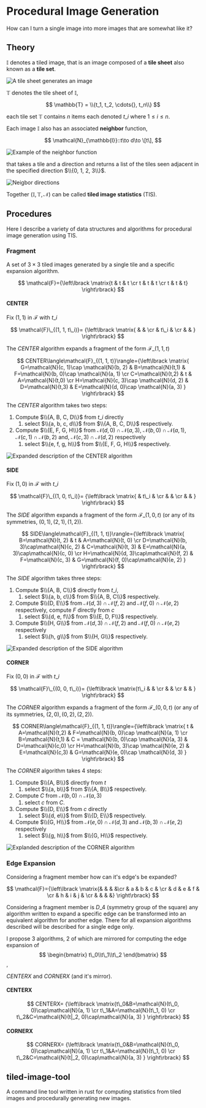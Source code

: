 # Procedural Image Generation

How can I turn a single image into more images that are somewhat like it?

## Theory

$\mathbb{I}$ denotes a tiled image, that is an image composed of a **tile sheet**
also known as a **tile set**.

![A tile sheet generates an image](https://imgur.com/suCdR2N.png)

$\mathbb{T}$ denotes the tile sheet of $\mathbb{I}$,

$$
    \mathbb{T} = \\{t_1, t_2, \cdots{}, t_n\\}
$$

each tile set $\mathbb{T}$ contains $n$ items each denoted $t\_i$ where
$1\leq i \leq n$.


Each image $\mathbb{I}$ also has an associated **neighbor** function,

$$
    \mathcal{N}_{\mathbb{I}}::t\to d\to \[t\],
$$

![Example of the neighbor function](https://imgur.com/8reI0hs.png)

that takes a tile and a direction and returns a list of the tiles seen adjacent
in the specified direction $\\{0, 1, 2, 3\\}$.

![Neigbor directions](https://imgur.com/9MSJKR7.png)

Together $(\mathbb{I}, \mathbb{T}, \mathcal{N})$ can be called
**tiled image statistics** (TIS).

## Procedures

Here I describe a variety of data structures and algorithms for procedural image
generation using TIS.

### Fragment

A set of $3\times 3$ tiled images generated by a single tile and a specific
expansion algorithm.

$$
   \mathcal{F}={\left\lbrack \matrix{t & t & t \cr t & t & t \cr t & t & t} \right\rbrack}
$$

#### CENTER

Fix $(1, 1)$ in $\mathcal{F}$ with $t\_i$

$$
    \mathcal{F}\_{(1, 1, t\_i)}=
    {\left\lbrack \matrix{  &   &   \cr   & t\_i &   \cr   &   &  } \right\rbrack}
$$

The $CENTER$ algorithm expands a fragment of the form $\mathcal{F}\_{(1, 1, t)}$

$$
    CENTER\langle\mathcal{F}_{(1, 1, t)}\rangle={\left\lbrack \matrix{
    G=\mathcal{N}(c, 1)\cap \mathcal{N}(b, 2)  & B=\mathcal{N}(t,1) & F=\mathcal{N}(b, 0)\cap \mathcal{N}(a, 1) \cr
    C=\mathcal{N}(t,2) & t & A=\mathcal{N}(t,0) \cr
    H=\mathcal{N}(c, 3)\cap \mathcal{N}(d, 2) & D=\mathcal{N}(t,3) & E=\mathcal{N}(d, 0)\cap \mathcal{N}(a, 3) 
    } \right\rbrack}
$$

The $CENTER$ algorithm takes two steps:

1. Compute $\\{A, B, C, D\\}$ from $t\_i$ directly
    1. select $\\{a, b, c, d\\}$ from $\\{A, B, C, D\\}$ respectively.
2. Compute $\\{E, F, G, H\\}$ from $\mathcal{N}(d, 0)\cap\mathcal{N}(a, 3)$,
   $\mathcal{N}(b, 0)\cap\mathcal{N}(a, 1)$,
   $\mathcal{N}(c, 1)\cap\mathcal{N}(b, 2)$ and,
   $\mathcal{N}(c, 3)\cap\mathcal{N}(d, 2)$ respectively
    1. select $\\{e, f, g, h\\}$ from $\\{E, F, G, H\\}$ respectively.

![Expanded description of the CENTER algorithm](https://imgur.com/3a8AQ2M.png)

#### SIDE

Fix $(1, 0)$ in $\mathcal{F}$ with $t\_i$

$$
\mathcal{F}\_{(1, 0, t\_i)}=
{\left\lbrack \matrix{  & t\_i  &   \cr  &  &   \cr   &   &  } \right\rbrack}
$$

The $SIDE$ algorithm expands a fragment of the form $\mathcal{F}\_{(1, 0, t)}$
(or any of its symmetries, $(0, 1), (2, 1), (1, 2)$).

$$
    SIDE\langle\mathcal{F}_{(1, 1, t)}\rangle={\left\lbrack \matrix{
    B=\mathcal{N}(t, 2) & t & A=\mathcal{N}(t, 0) \cr
    D=\mathcal{N}(b, 3)\cap\mathcal{N}(c, 2) & C=\mathcal{N}(t, 3) & E=\mathcal{N}(a, 3)\cap\mathcal{N}(c, 0) \cr
    H=\mathcal{N}(d, 3)\cap\mathcal{N}(f, 2) & F=\mathcal{N}(c, 3) & G=\mathcal{N}(f, 0)\cap\mathcal{N}(e, 2)
    } \right\rbrack}
$$

The $SIDE$ algorithm takes three steps:

1. Compute $\\{A, B, C\\}$ directly from $t\_i$,
    1. select $\\{a, b, c\\}$ from $\\{A, B, C\\}$ respectively.
2. Compute $\\{D, E\\}$ from $\mathcal{N}(d, 3)\cap\mathcal{N}(f, 2)$ and
   $\mathcal{N}(f, 0)\cap\mathcal{N}(e, 2)$ respectively, compute $F$ directly
   from $c$
    1. select $\\{d, e, f\\}$ from $\\{E, D, F\\}$ respectively.
3. Compute $\\{H, G\\}$ from $\mathcal{N}(d, 3)\cap\mathcal{N}(f, 2)$ and
   $\mathcal{N}(f, 0)\cap\mathcal{N}(e, 2)$ respectively
    1. select $\\{h, g\\}$ from $\\{H, G\\}$ respectively.

![Expanded description of the SIDE algorithm](https://imgur.com/9pCNOWH.png)

#### CORNER

Fix $(0, 0)$ in $\mathcal{F}$ with $t\_i$

$$
\mathcal{F}\_{(0, 0, t\_i)}=
{\left\lbrack \matrix{t\_i  &   &   \cr  &  &   \cr   &   &  } \right\rbrack}
$$

The $CORNER$ algorithm expands a fragment of the form $\mathcal{F}\_{(0, 0, t)}$
(or any of its symmetries, $(2, 0), (0, 2), (2, 2)$).

$$
    CORNER\langle\mathcal{F}_{(1, 1, t)}\rangle={\left\lbrack \matrix{
    t & A=\mathcal{N}(t,2) & F=\mathcal{N}(b, 0)\cap \mathcal{N}(a, 1) \cr
    B=\mathcal{N}(t,1) & C = \mathcal{N}(b, 0)\cap \mathcal{N}(a, 3) & D=\mathcal{N}(c,0) \cr
    H=\mathcal{N}(b, 3)\cap \mathcal{N}(e, 2) & E=\mathcal{N}(c,3) & G=\mathcal{N}(e, 0)\cap \mathcal{N}(d, 3)
    } \right\rbrack}
$$

The $CORNER$ algorithm takes 4 steps:

1. Compute $\\{A, B\\}$ directly from $t$
    1. select $\\{a, b\\}$ from $\\{A, B\\}$ respectively.
2. Compute $C$ from $\mathcal{N}(b,0)\cap\mathcal{N}(a, 3)$
    1. select $c$ from $C$.
3. Compute $\\{D, E\\}$ from $c$ directly
    1. select $\\{d, e\\}$ from $\\{D, E\\}$ respectively.
4. Compute $\\{G, H\\}$ from $\mathcal{N}(e, 0)\cap\mathcal{N}(d, 3)$ and
   $\mathcal{N}(b, 3)\cap\mathcal{N}(e, 2)$ respectively
    1. select $\\{g, h\\}$ from $\\{G, H\\}$ respectively.

![Explanded description of the CORNER algorithm](https://imgur.com/IRQ4Ppm.png)

### Edge Expansion

Considering a fragment member how can it's edge's be expanded?

$$
   \mathcal{F}={\left\lbrack \matrix{& & & &\cr & a & b & c & \cr & d & e & f & \cr & h & i & j & \cr & & & &} \right\rbrack}
$$

Considering a fragment member is $D\_4$ (symmetry group of the square) any
algorithm written to expand a specific edge can be transformed into an
equivalent algorithm for another edge. There for all expansion algorithms
described will be described for a single edge only.


I propose 3 algorithms, 2 of which are mirrored for computing the edge expansion
of 
$$
\begin{bmatrix}
    t\_0\\t\_1\\t\_2
\end{bmatrix}
$$,

$CENTERX$ and $CORNERX$ (and it's mirror).

#### CENTERX


$$
CENTERX=
{\left\lbrack \matrix{t\_0&B=\mathcal{N}(t\_0, 0)\cap\mathcal{N}(a, 1) \cr t\_1&A=\mathcal{N}(t\_1, 0) \cr t\_2&C=\mathcal{N}(t|_2, 0)\cap\mathcal{N}(a, 3) } \right\rbrack}
$$

#### CORNERX

$$
CORNERX=
{\left\lbrack \matrix{t\_0&B=\mathcal{N}(t\_0, 0)\cap\mathcal{N}(a, 1) \cr t\_1&A=\mathcal{N}(t\_1, 0) \cr t\_2&C=\mathcal{N}(t|_2, 0)\cap\mathcal{N}(a, 3) } \right\rbrack}
$$

## tiled-image-tool

A command line tool written in rust for computing statistics from tiled images
and procedurally generating new images.
